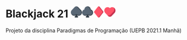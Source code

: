 # Blackjack 21 <img src="https://github.com/rodrigobn/black-jack-21/blob/master/app/src/main/res/raw/spade.png?raw=true" alt="card" width="30"/><img src="https://github.com/rodrigobn/black-jack-21/blob/master/app/src/main/res/raw/clover.png?raw=true" alt="card" width="30"/><img src="https://github.com/rodrigobn/black-jack-21/blob/master/app/src/main/res/raw/diamond.png?raw=true" alt="card" width="30"/><img src="https://github.com/rodrigobn/black-jack-21/blob/master/app/src/main/res/raw/heart.png?raw=true" alt="card" width="30"/>
Projeto da disciplina Paradigmas de Programação (UEPB 2021.1 Manhã)
